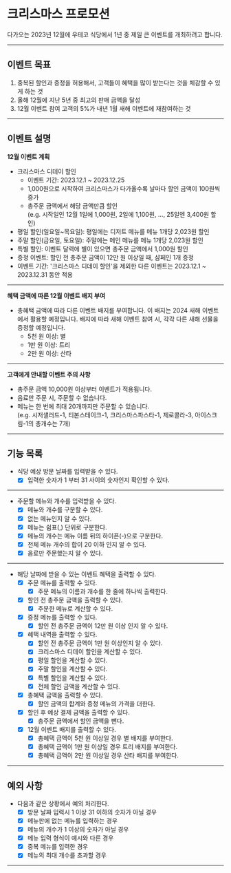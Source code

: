 # 크리스마스 프로모션
다가오는 2023년 12월에 우테코 식당에서 1년 중 제일 큰 이벤트를 개최하려고 합니다.

---
## 이벤트 목표
1. 중복된 할인과 증정을 허용해서, 고객들이 혜택을 많이 받는다는 것을 체감할 수 있게 하는 것
2. 올해 12월에 지난 5년 중 최고의 판매 금액을 달성
3. 12월 이벤트 참여 고객의 5%가 내년 1월 새해 이벤트에 재참여하는 것

---
## 이벤트 설명
<b>12월 이벤트 계획</b>
- 크리스마스 디데이 할인
  - 이벤트 기간: 2023.12.1 ~ 2023.12.25
  - 1,000원으로 시작하여 크리스마스가 다가올수록 날마다 할인 금액이 100원씩 증가
  - 총주문 금액에서 해당 금액만큼 할인<br>
  (e.g. 시작일인 12월 1일에 1,000원, 2일에 1,100원, ..., 25일엔 3,400원 할인)
- 평일 할인(일요일~목요일): 평일에는 디저트 메뉴를 메뉴 1개당 2,023원 할인
- 주말 할인(금요일, 토요일): 주말에는 메인 메뉴를 메뉴 1개당 2,023원 할인
- 특별 할인: 이벤트 달력에 별이 있으면 총주문 금액에서 1,000원 할인
- 증정 이벤트: 할인 전 총주문 금액이 12만 원 이상일 때, 샴페인 1개 증정
- 이벤트 기간: '크리스마스 디데이 할인'을 제외한 다른 이벤트는 2023.12.1 ~ 2023.12.31 동안 적용

---
<b>혜택 금액에 따른 12월 이벤트 배지 부여</b>
- 총혜택 금액에 따라 다른 이벤트 배지를 부여합니다. 이 배지는 2024 새해 이벤트에서 활용할 예정입니다. 배지에 따라 새해 이벤트 참여 시, 각각 다른 새해 선물을 증정할 예정입니다.
  - 5천 원 이상: 별
  - 1만 원 이상: 트리
  - 2만 원 이상: 산타

---
<b>고객에게 안내할 이벤트 주의 사항</b>
- 총주문 금액 10,000원 이상부터 이벤트가 적용됩니다.
- 음료만 주문 시, 주문할 수 없습니다.
- 메뉴는 한 번에 최대 20개까지만 주문할 수 있습니다.<br>
(e.g. 시저샐러드-1, 티본스테이크-1, 크리스마스파스타-1, 제로콜라-3, 아이스크림-1의 총개수는 7개)

---
## 기능 목록
- 식당 예상 방문 날짜를 입력받을 수 있다.
  - [x] 입력한 숫자가 1 부터 31 사이의 숫자인지 확인할 수 있다.

---
- 주문할 메뉴와 개수를 입력받을 수 있다.
  - [x] 메뉴와 개수를 구분할 수 있다.
  - [x] 없는 메뉴인지 알 수 있다.
  - [x] 메뉴는 쉼표(,) 단위로 구분한다.
  - [x] 메뉴의 개수는 메뉴 이름 뒤의 하이픈(-)으로 구분한다.
  - [x] 전체 메뉴 개수의 합이 20 이하 인지 알 수 있다.
  - [x] 음료만 주문했는지 알 수 있다.

---
- 해당 날짜에 받을 수 있는 이벤트 혜택을 출력할 수 있다.
  - [x] 주문 메뉴를 출력할 수 있다.
    - [x] 주문 메뉴의 이름과 개수를 한 줄에 하나씩 출력한다.
  - [x] 할인 전 총주문 금액을 출력할 수 있다.
    - [x] 주문한 메뉴로 계산할 수 있다.
  - [x] 증정 메뉴를 출력할 수 있다.
    - [x] 할인 전 총주문 금액이 12만 원 이상 인지 알 수 있다.
  - [x] 혜택 내역을 출력할 수 있다.
    - [x] 할인 전 총주문 금액이 1만 원 이상인지 알 수 있다.
    - [x] 크리스마스 디데이 할인을 계산할 수 있다.
    - [x] 평일 할인을 계산할 수 있다.
    - [x] 주말 할인을 계산할 수 있다.
    - [x] 특별 할인을 계산할 수 있다.
    - [x] 전체 할인 금액을 계산할 수 있다.
  - [x] 총혜택 금액을 출력할 수 있다.
    - [x] 할인 금액의 합계와 증정 메뉴의 가격을 더한다.
  - [x] 할인 후 예상 결제 금액을 출력할 수 있다.
    - [x] 총주문 금액에서 할인 금액을 뺀다.
  - [x] 12월 이벤트 배지를 출력할 수 있다.
    - [x] 총혜택 금액이 5천 원 이상일 경우 별 배지를 부여한다.
    - [x] 총혜택 금액이 1만 원 이상일 경우 트리 배지를 부여한다.
    - [x] 총혜택 금액이 2만 원 이상일 경우 산타 배지를 부여한다.

---
## 예외 사항
- 다음과 같은 상황에서 예외 처리한다.
  - [x] 방문 날짜 입력시 1 이상 31 이하의 숫자가 아닐 경우
  - [x] 메뉴판에 없는 메뉴를 입력하는 경우
  - [x] 메뉴의 개수가 1 이상의 숫자가 아닐 경우
  - [x] 메뉴 입력 형식이 예시와 다른 경우
  - [x] 중복 메뉴를 입력한 경우
  - [x] 메뉴의 최대 개수를 초과할 경우

---